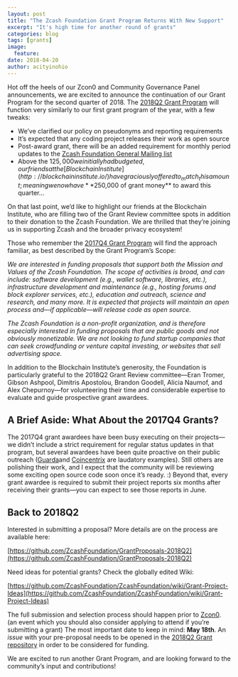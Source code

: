 ```yaml
---
layout: post
title: "The Zcash Foundation Grant Program Returns With New Support"
excerpt: "It's high time for another round of grants"
categories: blog
tags: [grants]
image:
  feature: 
date: 2018-04-20
author: acityinohio
---
```


Hot off the heels of our Zcon0 and Community Governance Panel announcements, we are excited to announce the continuation of our Grant Program for the second quarter of 2018. The [2018Q2 Grant Program](https://github.com/ZcashFoundation/GrantProposals-2018Q2) will function very similarly to our first grant program of the year, with a few tweaks:

- We’ve clarified our policy on pseudonyms and reporting requirements
- It’s expected that any coding project releases their work as open source
- Post-award grant, there will be an added requirement for monthly period updates to the [Zcash Foundation General Mailing list](https://lists.z.cash.foundation/mailman/listinfo/general)
- Above the $125,000 we initially had budgeted, our friends at the [Blockchain Institute](http://blockchaininstitute.io/) have graciously offered to _match_ this amount; meaning we now have **$250,000 of grant money** to award this quarter…

On that last point, we’d like to highlight our friends at the Blockchain Institute, who are filling two of the Grant Review committee spots in addition to their donation to the Zcash Foundation. We are thrilled that they’re joining us in supporting Zcash and the broader privacy ecosystem!

Those who remember the [2017Q4 Grant Program](https://z.cash.foundation//blog/grant-awards/) will find the approach familiar, as best described by the Grant Program’s Scope:

*We are interested in funding proposals that support both the Mission and Values of the Zcash Foundation. The scope of activities is broad, and can include: software development (e.g., wallet software, libraries, etc.), infrastructure development and maintenance (e.g., hosting forums and block explorer services, etc.), education and outreach, science and research, and many more. It is expected that projects will maintain an open process and—if applicable—will release code as open source.*

*The Zcash Foundation is a non-profit organization, and is therefore especially interested in funding proposals that are public goods and not obviously monetizable. We are not looking to fund startup companies that can seek crowdfunding or venture capital investing, or websites that sell advertising space.*

In addition to the Blockchain Institute’s generosity, the Foundation is particularly grateful to the 2018Q2 Grant Review committee—Eran Tromer, Gibson Ashpool, Dimitris Apostolou, Brandon Goodell, Alicia Naumof, and Alex Chepurnoy—for volunteering their time and considerable expertise to evaluate and guide prospective grant awardees.

## A Brief Aside: What About the 2017Q4 Grants?

The 2017Q4 grant awardees have been busy executing on their projects—we didn’t include a strict requirement for regular status updates in that program, but several awardees have been quite proactive on their public outreach ([Guarda](https://github.com/ZcashFoundation/GrantProposals-2017Q4/issues/16)and [Coincentrix](https://github.com/ZcashFoundation/GrantProposals-2017Q4/issues/10) are laudatory examples). Still others are polishing their work, and I expect that the community will be reviewing some exciting open source code soon once it’s ready. :) Beyond that, every grant awardee is required to submit their project reports six months after receiving their grants—you can expect to see those reports in June.

## Back to 2018Q2

Interested in submitting a proposal? More details are on the process are available here:

[https://github.com/ZcashFoundation/GrantProposals-2018Q2](https://github.com/ZcashFoundation/GrantProposals-2018Q2)

Need ideas for potential grants? Check the globally edited Wiki:

[https://github.com/ZcashFoundation/ZcashFoundation/wiki/Grant-Project-Ideas](https://github.com/ZcashFoundation/ZcashFoundation/wiki/Grant-Project-Ideas)

The full submission and selection process should happen prior to [Zcon0](https://z.cash.foundation/zcon/). (an event which you should also consider applying to attend if you’re submitting a grant) The most important date to keep in mind: **May 18th**. An *issue* with your pre-proposal needs to be opened in the [2018Q2 Grant repository](https://github.com/ZcashFoundation/GrantProposals-2018Q2/) in order to be considered for funding.

We are excited to run another Grant Program, and are looking forward to the community’s input and contributions!
